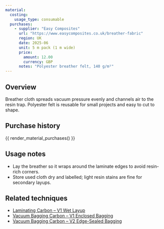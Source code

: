 ```yaml
---
material:
  costing:
    usage_type: consumable
  purchases:
    - supplier: "Easy Composites"
      url: "https://www.easycomposites.co.uk/breather-fabric"
      region: UK
      date: 2025-06
      unit: 5 m pack (1 m wide)
      price:
        amount: 12.00
        currency: GBP
      notes: "Polyester breather felt, 140 g/m²"
---
```


## Overview
Breather cloth spreads vacuum pressure evenly and channels air to the resin trap. Polyester felt is reusable for small
projects and easy to cut to shape.

## Purchase history

{{ render_material_purchases() }}

## Usage notes
- Lay the breather so it wraps around the laminate edges to avoid resin-rich corners.
- Store used cloth dry and labelled; light resin stains are fine for secondary layups.

## Related techniques
- [Laminating Carbon – V1 Wet Layup](../techniques/laminating-carbon/v1/wet-layup.md)
- [Vacuum Bagging Carbon – V1 Enclosed Bagging](../techniques/vacuum-bagging-carbon/v1/enclosed-bagging.md)
- [Vacuum Bagging Carbon – V2 Edge-Sealed Bagging](../techniques/vacuum-bagging-carbon/v2/edge-sealed-bagging.md)
